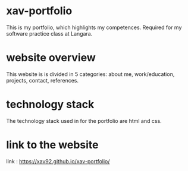 # xav-portfolio
This is my portfolio, which highlights my competences. Required for my software practice class at Langara.

# website overview 
This website is is divided in 5 categories:
about me, work/education, projects, contact, references. 

# technology stack
The technology stack used in for the portfolio are html and css.

# link to the website 
link : https://xav92.github.io/xav-portfolio/
